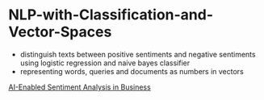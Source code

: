 # NLP-with-Classification-and-Vector-Spaces


* distinguish texts between positive sentiments and negative sentiments using logistic regression and naive bayes classifier
* representing words, queries and documents as numbers in vectors

[AI-Enabled Sentiment Analysis in Business](https://monkeylearn.com/blog/ai-sentiment-analysis/)
